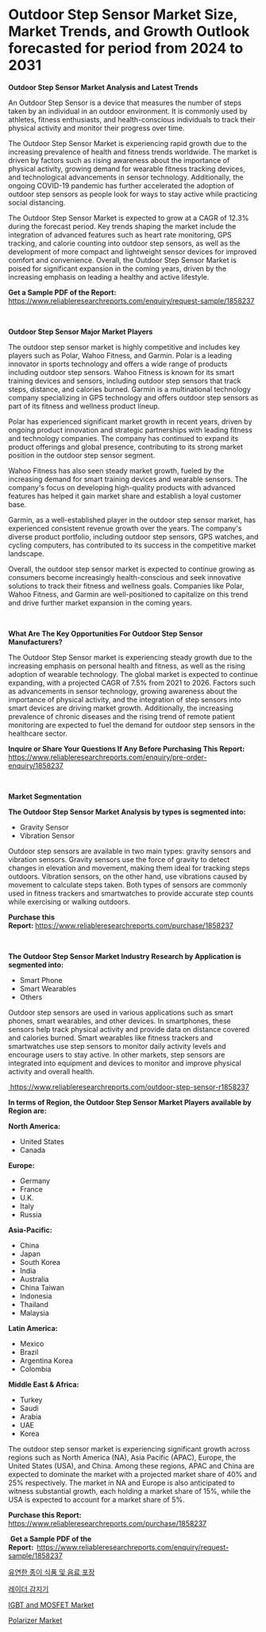 <p><h1>Outdoor Step Sensor Market Size, Market Trends, and Growth Outlook forecasted for period from 2024 to 2031</h1></p><p><strong>Outdoor Step Sensor Market Analysis and Latest Trends</strong></p>
<p><p>An Outdoor Step Sensor is a device that measures the number of steps taken by an individual in an outdoor environment. It is commonly used by athletes, fitness enthusiasts, and health-conscious individuals to track their physical activity and monitor their progress over time.</p><p>The Outdoor Step Sensor Market is experiencing rapid growth due to the increasing prevalence of health and fitness trends worldwide. The market is driven by factors such as rising awareness about the importance of physical activity, growing demand for wearable fitness tracking devices, and technological advancements in sensor technology. Additionally, the ongoing COVID-19 pandemic has further accelerated the adoption of outdoor step sensors as people look for ways to stay active while practicing social distancing.</p><p>The Outdoor Step Sensor Market is expected to grow at a CAGR of 12.3% during the forecast period. Key trends shaping the market include the integration of advanced features such as heart rate monitoring, GPS tracking, and calorie counting into outdoor step sensors, as well as the development of more compact and lightweight sensor devices for improved comfort and convenience. Overall, the Outdoor Step Sensor Market is poised for significant expansion in the coming years, driven by the increasing emphasis on leading a healthy and active lifestyle.</p></p>
<p><strong>Get a Sample PDF of the Report:&nbsp;</strong> <a href="https://www.reliableresearchreports.com/enquiry/request-sample/1858237">https://www.reliableresearchreports.com/enquiry/request-sample/1858237</a></p>
<p>&nbsp;</p>
<p><strong>Outdoor Step Sensor Major Market Players</strong></p>
<p><p>The outdoor step sensor market is highly competitive and includes key players such as Polar, Wahoo Fitness, and Garmin. Polar is a leading innovator in sports technology and offers a wide range of products including outdoor step sensors. Wahoo Fitness is known for its smart training devices and sensors, including outdoor step sensors that track steps, distance, and calories burned. Garmin is a multinational technology company specializing in GPS technology and offers outdoor step sensors as part of its fitness and wellness product lineup.</p><p>Polar has experienced significant market growth in recent years, driven by ongoing product innovation and strategic partnerships with leading fitness and technology companies. The company has continued to expand its product offerings and global presence, contributing to its strong market position in the outdoor step sensor segment.</p><p>Wahoo Fitness has also seen steady market growth, fueled by the increasing demand for smart training devices and wearable sensors. The company's focus on developing high-quality products with advanced features has helped it gain market share and establish a loyal customer base.</p><p>Garmin, as a well-established player in the outdoor step sensor market, has experienced consistent revenue growth over the years. The company's diverse product portfolio, including outdoor step sensors, GPS watches, and cycling computers, has contributed to its success in the competitive market landscape.</p><p>Overall, the outdoor step sensor market is expected to continue growing as consumers become increasingly health-conscious and seek innovative solutions to track their fitness and wellness goals. Companies like Polar, Wahoo Fitness, and Garmin are well-positioned to capitalize on this trend and drive further market expansion in the coming years.</p></p>
<p>&nbsp;</p>
<p><strong>What Are The Key Opportunities For Outdoor Step Sensor Manufacturers?</strong></p>
<p><p>The Outdoor Step Sensor market is experiencing steady growth due to the increasing emphasis on personal health and fitness, as well as the rising adoption of wearable technology. The global market is expected to continue expanding, with a projected CAGR of 7.5% from 2021 to 2026. Factors such as advancements in sensor technology, growing awareness about the importance of physical activity, and the integration of step sensors into smart devices are driving market growth. Additionally, the increasing prevalence of chronic diseases and the rising trend of remote patient monitoring are expected to fuel the demand for outdoor step sensors in the healthcare sector.</p></p>
<p><strong>Inquire or Share Your Questions If Any Before Purchasing This Report:</strong> <a href="https://www.reliableresearchreports.com/enquiry/pre-order-enquiry/1858237">https://www.reliableresearchreports.com/enquiry/pre-order-enquiry/1858237</a></p>
<p>&nbsp;</p>
<p><strong>Market Segmentation</strong></p>
<p><strong>The Outdoor Step Sensor Market Analysis by types is segmented into:</strong></p>
<p><ul><li>Gravity Sensor</li><li>Vibration Sensor</li></ul></p>
<p><p>Outdoor step sensors are available in two main types: gravity sensors and vibration sensors. Gravity sensors use the force of gravity to detect changes in elevation and movement, making them ideal for tracking steps outdoors. Vibration sensors, on the other hand, use vibrations caused by movement to calculate steps taken. Both types of sensors are commonly used in fitness trackers and smartwatches to provide accurate step counts while exercising or walking outdoors.</p></p>
<p><strong>Purchase this Report:&nbsp;</strong><a href="https://www.reliableresearchreports.com/purchase/1858237">https://www.reliableresearchreports.com/purchase/1858237</a></p>
<p>&nbsp;</p>
<p><strong>The Outdoor Step Sensor Market Industry Research by Application is segmented into:</strong></p>
<p><ul><li>Smart Phone</li><li>Smart Wearables</li><li>Others</li></ul></p>
<p><p>Outdoor step sensors are used in various applications such as smart phones, smart wearables, and other devices. In smartphones, these sensors help track physical activity and provide data on distance covered and calories burned. Smart wearables like fitness trackers and smartwatches use step sensors to monitor daily activity levels and encourage users to stay active. In other markets, step sensors are integrated into equipment and devices to monitor and improve physical activity and overall health.</p></p>
<p><a href="https://www.reliableresearchreports.com/outdoor-step-sensor-r1858237">&nbsp;https://www.reliableresearchreports.com/outdoor-step-sensor-r1858237</a></p>
<p><strong>In terms of Region, the Outdoor Step Sensor Market Players available by Region are:</strong></p>
<p>
    <p> <strong> North America: </strong>
        <ul>
            <li>United States</li>
            <li>Canada</li>
        </ul>
        </p> 
    <p> <strong> Europe: </strong>
        <ul>
            <li>Germany</li>
            <li>France</li>
            <li>U.K.</li>
            <li>Italy</li>
            <li>Russia</li>
        </ul>
        </p> 
    <p> <strong> Asia-Pacific: </strong>
        <ul>
            <li>China</li>
            <li>Japan</li>
            <li>South Korea</li>
            <li>India</li>
            <li>Australia</li>
            <li>China Taiwan</li>
            <li>Indonesia</li>
            <li>Thailand</li>
            <li>Malaysia</li>
        </ul>
        </p> 
    <p> <strong> Latin America: </strong>
        <ul>
            <li>Mexico</li>
            <li>Brazil</li>
            <li>Argentina Korea</li>
            <li>Colombia</li>
        </ul>
        </p> 
    <p> <strong> Middle East & Africa: </strong>
        <ul>
            <li>Turkey</li>
            <li>Saudi</li>
            <li>Arabia</li>
            <li>UAE</li>
            <li>Korea</li>
        </ul>
    </p>
    </p>
<p><p>The outdoor step sensor market is experiencing significant growth across regions such as North America (NA), Asia Pacific (APAC), Europe, the United States (USA), and China. Among these regions, APAC and China are expected to dominate the market with a projected market share of 40% and 25% respectively. The market in NA and Europe is also anticipated to witness substantial growth, each holding a market share of 15%, while the USA is expected to account for a market share of 5%.</p></p>
<p><strong>Purchase this Report: </strong><a href="https://www.reliableresearchreports.com/purchase/1858237">https://www.reliableresearchreports.com/purchase/1858237</a></p>
<p>&nbsp;<strong>Get a Sample PDF of the Report:&nbsp;&nbsp;</strong><a href="https://www.reliableresearchreports.com/enquiry/request-sample/1858237">https://www.reliableresearchreports.com/enquiry/request-sample/1858237</a></p>
<p><strong></strong></p>
<p><p><a href="https://github.com/giancarlo642004/Market-Research-Report-List-1/blob/main/3695890158081.md">유연한 종이 식품 및 음료 포장</a></p><p><a href="https://github.com/ZacharyScthmitt4465/Market-Research-Report-List-2/blob/main/4463758158080.md">레이더 감지기</a></p><p><a href="https://github.com/refatkhan11277/Market-Research-Report-List-1/blob/main/igbt-and-mosfet-market.md">IGBT and MOSFET Market</a></p><p><a href="https://github.com/crlaem461/Market-Research-Report-List-1/blob/main/polarizer-market.md">Polarizer Market</a></p></p>